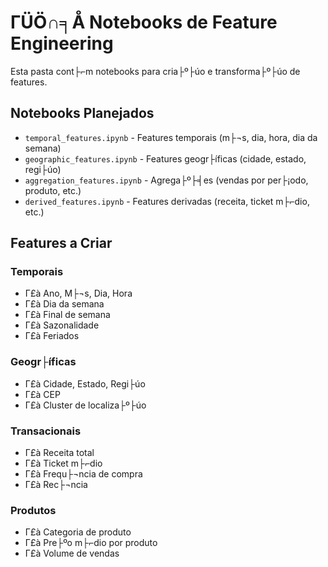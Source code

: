 ﻿# ΓÜÖ∩╕Å Notebooks de Feature Engineering

Esta pasta cont├⌐m notebooks para cria├º├úo e transforma├º├úo de features.

## Notebooks Planejados

- `temporal_features.ipynb` - Features temporais (m├¬s, dia, hora, dia da semana)
- `geographic_features.ipynb` - Features geogr├íficas (cidade, estado, regi├úo)
- `aggregation_features.ipynb` - Agrega├º├╡es (vendas por per├¡odo, produto, etc.)
- `derived_features.ipynb` - Features derivadas (receita, ticket m├⌐dio, etc.)

## Features a Criar

### Temporais
- Γ£à Ano, M├¬s, Dia, Hora
- Γ£à Dia da semana
- Γ£à Final de semana
- Γ£à Sazonalidade
- Γ£à Feriados

### Geogr├íficas
- Γ£à Cidade, Estado, Regi├úo
- Γ£à CEP
- Γ£à Cluster de localiza├º├úo

### Transacionais
- Γ£à Receita total
- Γ£à Ticket m├⌐dio
- Γ£à Frequ├¬ncia de compra
- Γ£à Rec├¬ncia

### Produtos
- Γ£à Categoria de produto
- Γ£à Pre├ºo m├⌐dio por produto
- Γ£à Volume de vendas

